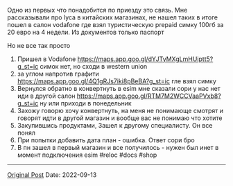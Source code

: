 Одно из первых что понадобится по приезду это связь. Мне рассказывали про lyca в китайских магазинах, не нашел таких в итоге пошел в салон vodafone где взял туристическую prepaid симку 100гб за 20 евро на 4 недели. Из документов только паспорт

Но не все так просто
1. Пришел в Vodafone
https://maps.app.goo.gl/dYJTyMXgLmHUiptt5?g_st=ic симок нет, но сходи в western union
2. за углом напротив графити 
https://maps.app.goo.gl/4Q1gRJs7iki8pBeBA?g_st=ic гле взял симку
3. Вернулся обратно в конвертнуть в esim мне сказали сори у нас нет иди в другой салон https://maps.app.goo.gl/RTM7M2WCCVaaPVxb8?g_st=ic ну или приходи в понедельник
4. Захожу говорю хочу конвертнуть, на меня не понимающе смотрят и говорят идти в другой магазин и вообще вас не понимаю что хотите
5. Закупившись продуктами, Зашел к другому специалисту. Он все понял
6. При попытки добавить дата план - ошибка. Ответ сори бро 
7. В пн зашел в первый магазин и все получилось - нужен был инет в момент подключения esim
#reloc #docs #shop

---
[Original Post](https://t.me/lev2tarragona/25)
Date: 2022-09-13
